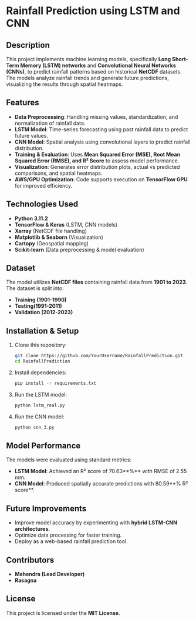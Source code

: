 # Rainfall Prediction using LSTM and CNN

## Description

This project implements machine learning models, specifically **Long Short-Term Memory (LSTM) networks** and **Convolutional Neural Networks (CNNs)**, to predict rainfall patterns based on historical **NetCDF** datasets. The models analyze rainfall trends and generate future predictions, visualizing the results through spatial heatmaps.

## Features

- **Data Preprocessing**: Handling missing values, standardization, and normalization of rainfall data.
- **LSTM Model**: Time-series forecasting using past rainfall data to predict future values.
- **CNN Model**: Spatial analysis using convolutional layers to predict rainfall distribution.
- **Training & Evaluation**: Uses **Mean Squared Error (MSE), Root Mean Squared Error (RMSE), and R² Score** to assess model performance.
- **Visualization**: Generates error distribution plots, actual vs predicted comparisons, and spatial heatmaps.
- **AWS/GPU Optimization**: Code supports execution on **TensorFlow GPU** for improved efficiency.

## Technologies Used

- **Python 3.11.2**
- **TensorFlow & Keras** (LSTM, CNN models)
- **Xarray** (NetCDF file handling)
- **Matplotlib & Seaborn** (Visualization)
- **Cartopy** (Geospatial mapping)
- **Scikit-learn** (Data preprocessing & model evaluation)

## Dataset

The model utilizes **NetCDF files** containing rainfall data from **1901 to 2023**. The dataset is split into:

- **Training (1901-1990)**
- **Testing(1991-2011)**
- **Validation (2012-2023)**

## Installation & Setup

1. Clone this repository:
   ```bash
   git clone https://github.com/YourUsername/RainfallPrediction.git
   cd RainfallPrediction
   ```
2. Install dependencies:
   ```bash
   pip install -r requirements.txt
   ```
3. Run the LSTM model:
   ```bash
   python lstm_real.py
   ```
4. Run the CNN model:
   ```bash
   python cnn_3.py
   ```

## Model Performance

The models were evaluated using standard metrics:

- **LSTM Model**: Achieved an R² score of 70.63\*\*%\*\* with RMSE of 2.55 mm.
- **CNN Model**: Produced spatially accurate predictions with 80.59\*\*% R² score\*\*.

## Future Improvements

- Improve model accuracy by experimenting with **hybrid LSTM-CNN architectures**.
- Optimize data processing for faster training.
- Deploy as a web-based rainfall prediction tool.

## Contributors

- **Mahendra (Lead Developer)**
- **Rasagna**

## License

This project is licensed under the **MIT License**.

